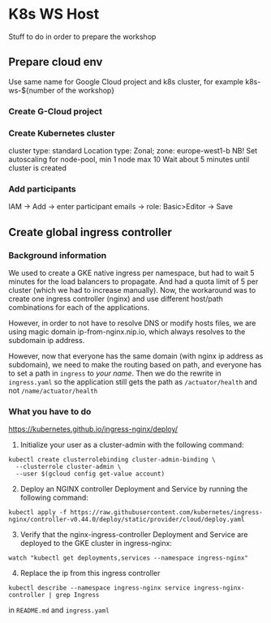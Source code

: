 # K8s WS Host

Stuff to do in order to prepare the workshop

## Prepare cloud env 
Use same name for Google Cloud project and k8s cluster, for example
k8s-ws-${number of the workshop}

### Create G-Cloud project

### Create Kubernetes cluster
cluster type: standard
Location type: Zonal; zone: europe-west1-b
NB! Set autoscaling for node-pool, min 1 node max 10
Wait about 5 minutes until cluster is created

### Add participants
IAM -> Add -> enter participant emails -> role: Basic>Editor -> Save

## Create global ingress controller

### Background information
We used to create a GKE native ingress per namespace, but had to wait 5 minutes for the load balancers
to propagate. And had a quota limit of 5 per cluster (which we had to increase manually).
Now, the workaround was to create one ingress controller (nginx) and use different host/path combinations for each of the applications.

However, in order to not have to resolve DNS or modify hosts files, we are using magic domain ip-from-nginx.nip.io,
which always resolves to the subdomain ip address.

However, now that everyone has the same domain (with nginx ip address as subdomain), we need to make the routing based on path,
and everyone has to set a path in `ingress` to *your name*.
Then we do the rewrite in `ingress.yaml` so the application still gets the path as `/actuator/health` and not `/name/actuator/health`

### What you have to do
https://kubernetes.github.io/ingress-nginx/deploy/

1. Initialize your user as a cluster-admin with the following command:
```shell
kubectl create clusterrolebinding cluster-admin-binding \
  --clusterrole cluster-admin \
  --user $(gcloud config get-value account)
```

2. Deploy an NGINX controller Deployment and Service by running the following command:
```shell
kubectl apply -f https://raw.githubusercontent.com/kubernetes/ingress-nginx/controller-v0.44.0/deploy/static/provider/cloud/deploy.yaml
```

3. Verify that the nginx-ingress-controller Deployment and Service are deployed to the GKE cluster in ingress-nginx:
```shell
watch "kubectl get deployments,services --namespace ingress-nginx"
```

4. Replace the ip from this ingress controller
```shell
kubectl describe --namespace ingress-nginx service ingress-nginx-controller | grep Ingress 
```
in `README.md` and `ingress.yaml`
